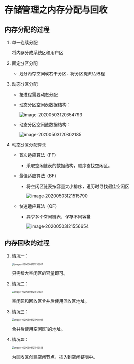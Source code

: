# 存储管理之内存分配与回收

## 内存分配的过程

1. 单一连续分配

   将内存分成系统区和用户区

2. 固定分区分配
   + 划分内存空间成若干分区，将分区提供给进程

3. 动态分区分配

   + 按进程需要动态分配

   + 动态分区空闲表数据结构：

     ![image-20200503120654793](D:/Typora/upload/image-20200503120654793.png)

   + 动态分区空闲链数据结构：

     ![image-20200503120802185](D:/Typora/upload/image-20200503120802185.png)

4. 动态分区分配算法

   + 首次适应算法（FF）

     + 采取空闲链表的数据结构，顺序查找空闲区。

   + 最佳适应算法（BF）

     + 将空闲区链表按容量大小排序，遍历时寻找最佳空闲区

       ![image-20200503121515790](D:/Typora/upload/image-20200503121515790.png)

   + 快速适应算法（QF）

     + 要求多个空闲链表，保存不同容量

       ![image-20200503121556654](D:/Typora/upload/image-20200503121556654.png)

## 内存回收的过程

1. 情况一：

   <img src="D:/Typora/upload/image-20200503121733607.png" alt="image-20200503121733607" style="zoom:50%;" />

   只需增大空闲区的容量即可。

2. 情况二：

   <img src="D:/Typora/upload/image-20200503121812302.png" alt="image-20200503121812302" style="zoom:50%;" />

   空闲区和回收区合并后使用回收区地址。

3. 情况三：

   <img src="D:/Typora/upload/image-20200503121904045.png" alt="image-20200503121904045" style="zoom:50%;" />

   合并后使用空闲区1的地址。

4. 情况四：

   <img src="D:/Typora/upload/image-20200503121943526.png" alt="image-20200503121943526" style="zoom:50%;" />

   为回收区创建空闲节点，插入到空闲链表中。